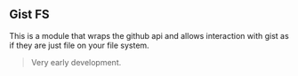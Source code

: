 ## Gist FS

This is a module that wraps the github api and allows interaction with gist as if they are just file on your file system.

> Very early development.
